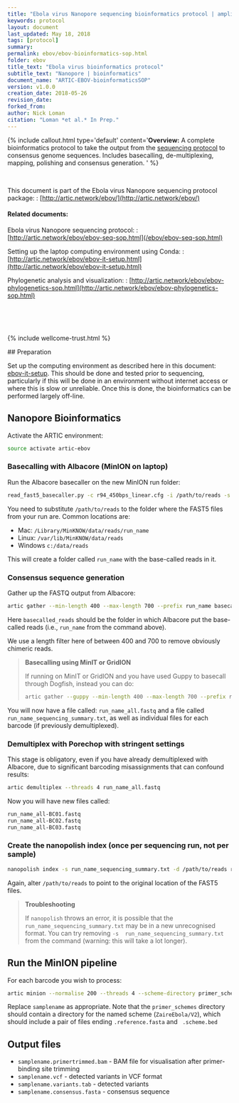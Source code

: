 ```yaml
---
title: "Ebola virus Nanopore sequencing bioinformatics protocol | amplicon, native barcoding"
keywords: protocol
layout: document
last_updated: May 18, 2018
tags: [protocol]
summary:
permalink: ebov/ebov-bioinformatics-sop.html
folder: ebov
title_text: "Ebola virus bioinformatics protocol"
subtitle_text: "Nanopore | bioinformatics"
document_name: "ARTIC-EBOV-bioinformaticsSOP"
version: v1.0.0
creation_date: 2018-05-26
revision_date: 
forked_from: 
author: Nick Loman
citation: "Loman *et al.* In Prep."
---
```


{% include callout.html
type='default'
content='**Overview:** A complete bioinformatics protocol to take the output from the [sequencing protocol](/ebov/ebov-seq-sop.html) to consensus genome sequences. Includes basecalling, de-multiplexing, mapping, polishing and consensus generation.
'
%}

<br />

This document is part of the Ebola virus Nanopore sequencing protocol package:
: [http://artic.network/ebov/](http://artic.network/ebov/)

#### Related documents:

Ebola virus Nanopore sequencing protocol:
: [http://artic.network/ebov/ebov-seq-sop.html](/ebov/ebov-seq-sop.html)

Setting up the laptop computing environment using Conda:
: [http://artic.network/ebov/ebov-it-setup.html](http://artic.network/ebov/ebov-it-setup.html)

Phylogenetic analysis and visualization:
: [http://artic.network/ebov/ebov-phylogenetics-sop.html](http://artic.network/ebov/ebov-phylogenetics-sop.html)


<br /><br /><br />

{% include wellcome-trust.html %}

<div class="pagebreak"> </div>
## Preparation

Set up the computing environment as described here in this document: [ebov-it-setup](ebov-it-setup.html). This should be done and tested prior to sequencing, particularly if this will be done in an environment without internet access or where this is slow or unreliable. Once this is done, the bioinformatics can be performed largely off-line. 

## Nanopore Bioinformatics

Activate the ARTIC environment:

```bash
source activate artic-ebov
```

### Basecalling with Albacore (MinION on laptop)

Run the Albacore basecaller on the new MinION run folder:

```bash
read_fast5_basecaller.py -c r94_450bps_linear.cfg -i /path/to/reads -s run_name -o fastq -t 4 -r --barcoding
````

You need to substitute `/path/to/reads` to the folder where the FAST5 files from your
run are. Common locations are:

   - Mac: ```/Library/MinKNOW/data/reads/run_name```
   - Linux: ```/var/lib/MinKNOW/data/reads```
   - Windows ```c:/data/reads```

This will create a folder called `run_name` with the base-called reads in it.

### Consensus sequence generation

Gather up the FASTQ output from Albacore:

```bash
artic gather --min-length 400 --max-length 700 --prefix run_name basecalled_reads
```

Here `basecalled_reads` should be the folder in which Albacore put the base-called reads (i.e., `run_name` from the command above).

We use a length filter here of between 400 and 700 to remove obviously chimeric reads.

> **Basecalling using MinIT or GridION**
> 
> If running on MinIT or GridION and you have used Guppy to basecall through Dogfish, instead you can do:
> 
> ```bash
> artic gather --guppy --min-length 400 --max-length 700 --prefix run_name /data/basecalled/path/to/reads
> ```

You will now have a file called: ``run_name_all.fastq``
and a file called ``run_name_sequencing_summary.txt``, 
as well as individual files for each barcode (if previously demultiplexed).

### Demultiplex with Porechop with stringent settings

This stage is obligatory, even if you have already demultiplexed with Albacore, due to
significant barcoding misassignments that can confound results:

```bash
artic demultiplex --threads 4 run_name_all.fastq
```

Now you will have new files called:

```bash
run_name_all-BC01.fastq
run_name_all-BC02.fastq
run_name_all-BC03.fastq
```

### Create the nanopolish index (once per sequencing run, not per sample)

```bash
nanopolish index -s run_name_sequencing_summary.txt -d /path/to/reads run_name_all.fastq
```

Again, alter ``/path/to/reads`` to point to the original location of the FAST5 files.

> **Troubleshooting**
>
> If `nanopolish` throws an error, it is possible that the `run_name_sequencing_summary.txt` may be in a new unrecognised format. You can try removing `-s  run_name_sequencing_summary.txt` from the command (warning: this will take a lot longer).

## Run the MinION pipeline

For each barcode you wish to process:

```bash
artic minion --normalise 200 --threads 4 --scheme-directory primer_schemes --read-file run_name_all-NB01.fastq --nanopolish-read-file run_name_all.fastq ZaireEbola/V2 samplename
```

Replace ``samplename`` as appropriate. Note that the `primer_schemes` directory should contain a directory for the named scheme (`ZaireEbola/V2`), which should include a pair of files ending `.reference.fasta` and ` .scheme.bed`

## Output files

   * ``samplename.primertrimmed.bam`` - BAM file for visualisation after primer-binding site trimming
   * ``samplename.vcf`` - detected variants in VCF format
   * ``samplename.variants.tab`` - detected variants
   * ``samplename.consensus.fasta`` - consensus sequence

